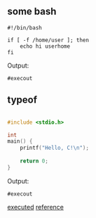 ## some bash

``` {#bash1 .bash .aswer a="A" b="asdf"}
#!/bin/bash

if [ -f /home/user ]; then
    echo hi userhome
fi
```

Output:

``` {#bash}
#execout
```

## typeof

``` {.c file="_typeof.c"}

#include <stdio.h>

int 
main() {
    printf("Hello, C!\n");
    
    return 0;
}
```

Output:

``` {#c}
#execout
```

[executed](/executed/c/typeof) [reference](/c/typeof)
